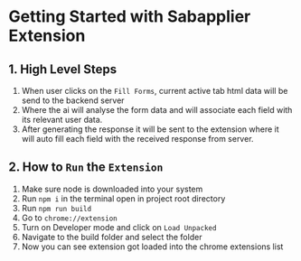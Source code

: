 # Getting Started with Sabapplier Extension

## 1. High Level Steps

1. When user clicks on the `Fill Forms`, current active tab html data will be send to the backend server
2. Where the ai will analyse the form data and will associate each field with its relevant user data.
3. After generating the response it will be sent to the extension where it will auto fill each field with the received response from server.

## 2. How to `Run` the `Extension`

1. Make sure node is downloaded into your system
2. Run `npm i` in the terminal open in project root directory
3. Run `npm run build`
4. Go to `chrome://extension`
5. Turn on Developer mode and click on `Load Unpacked`
6. Navigate to the build folder and select the folder
7. Now you can see extension got loaded into the chrome extensions list




